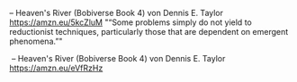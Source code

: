 – Heaven's River (Bobiverse Book 4) von Dennis E. Taylor
https://amzn.eu/5kcZluM
"“Some problems simply do not yield to reductionist techniques, particularly those that are dependent on emergent phenomena.”"

 – Heaven's River (Bobiverse Book 4) von Dennis E. Taylor
https://amzn.eu/eVfRzHz